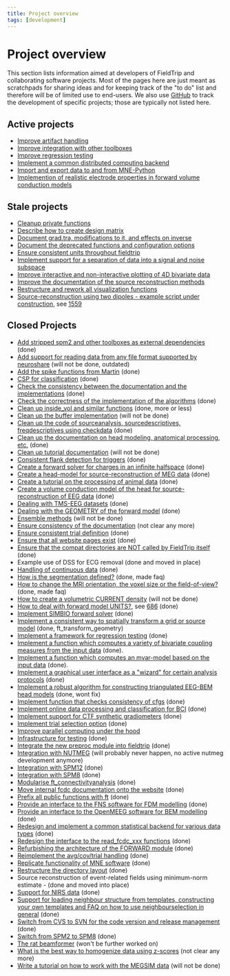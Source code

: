 ```yaml
---
title: Project overview
tags: [development]
---
```


# Project overview

This section lists information aimed at developers of FieldTrip and collaborating software projects. Most of the pages here are just meant as scratchpads for sharing ideas and for keeping track of the "to do" list and therefore will be of limited use to end-users. We also use [GitHub](/development/git) to track the development of specific projects; those are typically not listed here.

## Active projects

- [Improve artifact handling](/development/project/artifacts)
- [Improve integration with other toolboxes](/development/project/integration)
- [Improve regression testing](/development/project/regression)
- [Implement a common distributed computing backend](/development/project/distributed)
- [Import and export data to and from MNE-Python](/development/project/integrate_with_mne)
- [Implemention of realistic electrode properties in forward volume conduction models](/development/project/femfuns)

## Stale projects

- [Cleanup private functions](/development/project/cleanup_private_functions)
- [Describe how to create design matrix](/development/project/design)
- [Document grad.tra, modifications to it, and effects on inverse](/development/project/tra)
- [Document the deprecated functions and configuration options](/development/deprecated)
- [Ensure consistent units throughout fieldtrip](/development/project/units)
- [Implement support for a separation of data into a signal and noise subspace](/development/project/subspace)
- [Improve interactive and non-interactive plotting of 4D bivariate data](/development/project/visualization)
- [Improve the documentation of the source reconstruction methods](/development/project/documentation_source)
- [Restructure and rework all visualization functions](/development/project/restructure_and_rework_all_visualization_functions)
- [Source-reconstruction using two dipoles - example script under construction](/development/project/symmetric_dipoles), see [1559](http://bugzilla.fieldtriptoolbox.org/show_bug.cgi?id=1559)

## Closed Projects

- [Add stripped spm2 and other toolboxes as external dependencies](/development/project/external_dependencies) (done)
- [Add support for reading data from any file format supported by neuroshare](/development/project/read_neuroshare) (will not be done, outdated)
- [Add the spike functions from Martin](/development/project/spike) (done)
- [CSP for classification](/development/project/csp) (done)
- [Check the consistency between the documentation and the implementations](/development/project/consistency) (done)
- [Check the correctness of the implementation of the algorithms](/development/project/correctness) (done)
- [Clean up inside_vol and similar functions](/development/project/inside_vol) (done, more or less)
- [Clean up the buffer implementation](/development/project/buffer_v3) (will not be done)
- [Clean up the code of sourceanalysis, sourcedescriptives, freqdescriptives using checkdata](/development/project/checkdata) (done)
- [Clean up the documentation on head modeling, anatomical processing, etc.](/development/project/geometry_documentation) (done)
- [Clean up tutorial documentation](/development/project/tutorial_documentation) (will not be done)
- [Consistent flank detection for triggers](/development/project/trigger) (done)
- [Create a forward solver for charges in an infinite halfspace](/development/project/halfspace) (done)
- [Create a head-model for source-reconstruction of MEG data](/development/project/headmodel_tutorial) (done)
- [Create a tutorial on the processing of animal data](/development/project/animal) (done)
- [Create a volume conduction model of the head for source-reconstruction of EEG data](/development/project/headmodel_tutorial_eeg) (done)
- [Dealing with TMS-EEG datasets](/development/project/eeg_tms) (done)
- [Dealing with the GEOMETRY of the forward model](/development/project/fwdarch2) (done)
- [Ensemble methods](/development/project/ensemblemethods) (will not be done)
- [Ensure consistency of the documentation](/development/project/documentation) (not clear any more)
- [Ensure consistent trial definition](/development/project/ensure_consistent_trial_definition) (done)
- [Ensure that all website pages exist](/development/project/orphans) (done)
- [Ensure that the compat directories are NOT called by FieldTrip itself](/development/project/compat) (done)
- Example use of DSS for ECG removal (done and moved in place)
- [Handling of continuous data](/development/project/continuous) (done)
- [How is the segmentation defined?](/faq/how_is_the_segmentation_defined) (done, made faq)
- [How to change the MRI orientation, the voxel size or the field-of-view?](/faq/how_change_mri_orientation_size_fov) (done, made faq)
- [How to create a volumetric CURRENT density](/development/project/curdens) (will not be done)
- [How to deal with forward model UNITS?](/development/project/fwdunits), see [686](http://bugzilla.fieldtriptoolbox.org/show_bug.cgi?id=686) (done)
- [Implement SIMBIO forward solver](/development/project/simbio_plan) (done)
- [Implement a consistent way to spatially transform a grid or source model](/development/project/transform_grid) (done, ft_transform_geometry)
- [Implement a framework for regression testing](/development/project/testing) (done)
- [Implement a function which computes a variety of bivariate coupling measures from the input data](/development/project/couplinganalysis) (done).
- [Implement a function which computes an mvar-model based on the input data](/development/project/mvaranalysis) (done).
- [Implement a graphical user interface as a "wizard" for certain analysis protocols](/development/project/wizard) (done)
- [Implement a robust algorithm for constructing triangulated EEG-BEM head models](/development/project/bemmodel) (done, wont fix)
- [Implement function that checks consistency of cfgs](/development/project/checkconfig) (done)
- [Implement online data processing and classification for BCI](/development/project/bci) (done)
- [Implement support for CTF synthetic gradiometers](/development/project/synthetic_grad) (done)
- [Implement trial selection option](/development/project/trialselect) (done)
- [Improve parallel computing under the hood](/development/project/parallel)
- [Infrastructure for testing](/development/project/infrastructure_for_testing) (done)
- [Integrate the new preproc module into fieldtrip](/development/project/merge_preproc) (done)
- [Integration with NUTMEG](/development/project/nutmeg) (will probably never happen, no active nutmeg development anymore)
- [Integration with SPM12](/development/project/spm12) (done)
- [Integration with SPM8](/development/project/spm8) (done)
- [Modularise ft_connectivityanalysis](/development/project/modularise_ft_connectivityanalysis) (done)
- [Move internal fcdc documentation onto the website](/development/project/move_internal_fcdc_documentation_onto_the_wiki) (done)
- [Prefix all public functions with ft](/development/project/prefix) (done)
- [Provide an interface to the FNS software for FDM modelling](/development/project/fns) (done)
- [Provide an interface to the OpenMEEG software for BEM modelling](/development/project/openmeeg) (done)
- [Redesign and implement a common statistical backend for various data types](/development/project/statistics) (done)
- [Redesign the interface to the read_fcdc_xxx functions](/development/project/read_fcdc_xxx) (done)
- [Refurbishing the architecture of the FORWARD module](/development/project/fwdarch) (done)
- [Reimplement the avg/cov/trial handling](/development/project/timelockanalysis) (done)
- [Replicate functionality of MNE software](/development/project/replicate_functionality_of_mne_software) (done)
- [Restructure the directory layout](/development/project/directorylayout) (done)
- Source reconstruction of event-related fields using minimum-norm estimate - (done and moved into place)
- [Support for NIRS data](/development/project/nirs) (done)
- [Support for loading neighbour structure from templates, constructing your own templates and FAQ on how to use neighbourselection in general](/development/project/neighbourtemplates) (done)
- [Switch from CVS to SVN for the code version and release management](/development/svn) (done)
- [Switch from SPM2 to SPM8](/development/project/switch_from_spm2_to_spm8) (done)
- [The rat beamformer](/development/project/rat) (won't be further worked on)
- [What is the best way to homogenize data using z-scores](/development/project/zscores) (not clear any more)
- [Write a tutorial on how to work with the MEGSIM data](/development/project/megsim) (will not be done)
